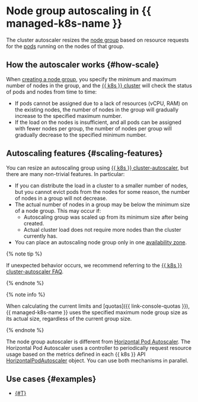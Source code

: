 # Node group autoscaling in {{ managed-k8s-name }}

The cluster autoscaler resizes the [node group](../index.md#node-group) based on resource requests for the [pods](../index.md#pod) running on the nodes of that group.

## How the autoscaler works {#how-scale}

When [creating a node group](../../operations/node-group/node-group-create.md#node-group-create), you specify the minimum and maximum number of nodes in the group, and the [{{ k8s }} cluster](../index.md#kubernetes-cluster) will check the status of pods and nodes from time to time:
* If pods cannot be assigned due to a lack of resources (vCPU, RAM) on the existing nodes, the number of nodes in the group will gradually increase to the specified maximum number.
* If the load on the nodes is insufficient, and all pods can be assigned with fewer nodes per group, the number of nodes per group will gradually decrease to the specified minimum number.

## Autoscaling features {#scaling-features}

You can resize an autoscaling group using [{{ k8s }} cluster-autoscaler](https://github.com/kubernetes/autoscaler/tree/master/cluster-autoscaler), but there are many non-trivial features. In particular:
* If you can distribute the load in a cluster to a smaller number of nodes, but you cannot evict pods from the nodes for some reason, the number of nodes in a group will not decrease.
* The actual number of nodes in a group may be below the minimum size of a node group. This may occur if:
  * Autoscaling group was scaled up from its minimum size after being created.
  * Actual cluster load does not require more nodes than the cluster currently has.
* You can place an autoscaling node group only in one [availability zone](../../../overview/concepts/geo-scope.md).

{% note tip %}

If unexpected behavior occurs, we recommend referring to the [{{ k8s }} cluster-autoscaler FAQ](https://github.com/kubernetes/autoscaler/blob/master/cluster-autoscaler/FAQ.md).

{% endnote %}

{% note info %}

When calculating the current limits and [quotas]({{ link-console-quotas }}), {{ managed-k8s-name }} uses the specified maximum node group size as its actual size, regardless of the current group size.

{% endnote %}

The node group autoscaler is different from [Horizontal Pod Autoscaler](https://kubernetes.io/docs/tasks/run-application/horizontal-pod-autoscale). The Horizontal Pod Autoscaler uses a controller to periodically request resource usage based on the metrics defined in each {{ k8s }} API [HorizontalPodAutoscaler](https://kubernetes.io/docs/reference/generated/kubernetes-api/v1.23/#horizontalpodautoscaler-v2-autoscaling) object. You can use both mechanisms in parallel.

## Use cases {#examples}

* [{#T}](../../tutorials/dns-autoscaler.md)